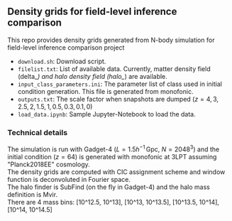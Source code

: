 ## Density grids for field-level inference comparison
This repo provides density grids generated from N-body simulation for field-level inference comparison project

* `download.sh`: Download script.
* `filelist.txt`: List of available data. Currently, matter density field (delta_*) and halo density field (halo_*) are available.
* `input_class_parameters.ini`: The parameter list of class used in initial condition generation. This file is generated from monofonic.
* `outputs.txt`: The scale factor when snapshots are dumped ($z = 4, 3, 2.5, 2, 1.5, 1, 0.5, 0.3, 0.1, 0$)
* `load_data.ipynb`: Sample Jupyter-Notebook to load the data.


### Technical details
The simulation is run with Gadget-4 ($L = 1.5 h^{-1} \, \mathrm{Gpc},\ N = 2048^3$)
and the initial condition ($z = 64$) is generated with monofonic at 3LPT assuming "Planck2018EE" cosmology.  
The density grids are computed with CIC assignment scheme and window function is deconvoluted in Fourier space.  
The halo finder is SubFind (on the fly in Gadget-4) and the halo mass definition is Mvir.  
There are 4 mass bins: [10^12.5, 10^13], [10^13, 10^13.5], [10^13.5, 10^14], [10^14, 10^14.5]
